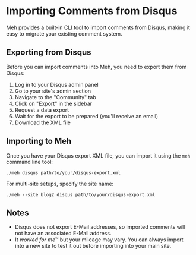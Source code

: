 # Importing Comments from Disqus

Meh provides a built-in [CLI tool](cli) to import comments from Disqus, making it easy to migrate your existing comment system.

## Exporting from Disqus

Before you can import comments into Meh, you need to export them from Disqus:

1. Log in to your Disqus admin panel
2. Go to your site's admin section
3. Navigate to the "Community" tab
4. Click on "Export" in the sidebar
5. Request a data export
6. Wait for the export to be prepared (you'll receive an email)
7. Download the XML file

## Importing to Meh

Once you have your Disqus export XML file, you can import it using the `meh` command line tool:

```
./meh disqus path/to/your/disqus-export.xml
```

For multi-site setups, specify the site name:

```
./meh --site blog2 disqus path/to/your/disqus-export.xml
```

## Notes

* Disqus does not export E-Mail addresses, so imported comments will not have an associated E-Mail address.
* It *worked for me*™ but your mileage may vary. You can always import into a new site to test it out before importing into your main site.
